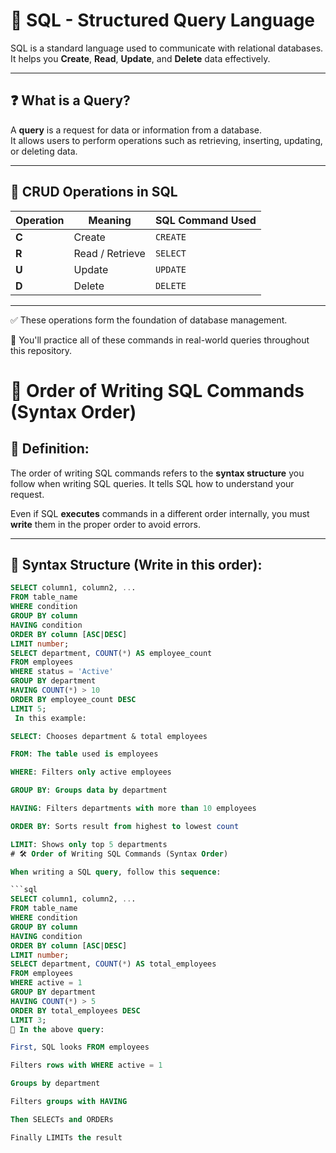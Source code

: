 # 📘 SQL - Structured Query Language

SQL is a standard language used to communicate with relational databases.  
It helps you **Create**, **Read**, **Update**, and **Delete** data effectively.

---

## ❓ What is a Query?

A **query** is a request for data or information from a database.  
It allows users to perform operations such as retrieving, inserting, updating, or deleting data.

---

## 🔁 CRUD Operations in SQL

| Operation | Meaning        | SQL Command Used |
|-----------|----------------|------------------|
| **C**     | Create         | `CREATE`         |
| **R**     | Read / Retrieve| `SELECT`         |
| **U**     | Update         | `UPDATE`         |
| **D**     | Delete         | `DELETE`         |

---

✅ These operations form the foundation of database management.

📌 You'll practice all of these commands in real-world queries throughout this repository.

# 📝 Order of Writing SQL Commands (Syntax Order)

## 📖 Definition:
The order of writing SQL commands refers to the **syntax structure** you follow when writing SQL queries. It tells SQL how to understand your request.

Even if SQL **executes** commands in a different order internally, you must **write** them in the proper order to avoid errors.

---

## 🧱 Syntax Structure (Write in this order):

```sql
SELECT column1, column2, ...
FROM table_name
WHERE condition
GROUP BY column
HAVING condition
ORDER BY column [ASC|DESC]
LIMIT number;
SELECT department, COUNT(*) AS employee_count
FROM employees
WHERE status = 'Active'
GROUP BY department
HAVING COUNT(*) > 10
ORDER BY employee_count DESC
LIMIT 5;
 In this example:

SELECT: Chooses department & total employees

FROM: The table used is employees

WHERE: Filters only active employees

GROUP BY: Groups data by department

HAVING: Filters departments with more than 10 employees

ORDER BY: Sorts result from highest to lowest count

LIMIT: Shows only top 5 departments
# 🛠️ Order of Writing SQL Commands (Syntax Order)

When writing a SQL query, follow this sequence:

```sql
SELECT column1, column2, ...
FROM table_name
WHERE condition
GROUP BY column
HAVING condition
ORDER BY column [ASC|DESC]
LIMIT number;
SELECT department, COUNT(*) AS total_employees
FROM employees
WHERE active = 1
GROUP BY department
HAVING COUNT(*) > 5
ORDER BY total_employees DESC
LIMIT 3;
🧠 In the above query:

First, SQL looks FROM employees

Filters rows with WHERE active = 1

Groups by department

Filters groups with HAVING

Then SELECTs and ORDERs

Finally LIMITs the result
